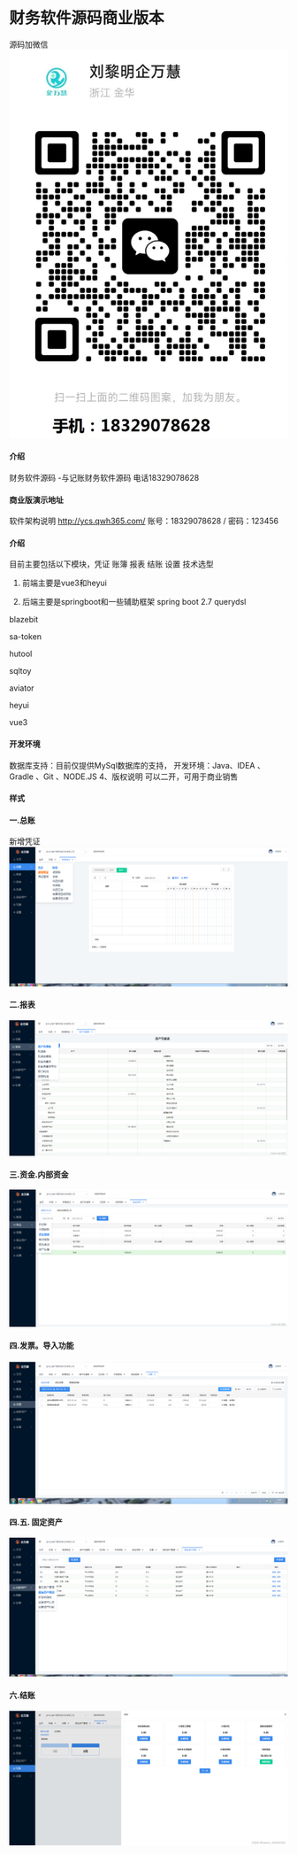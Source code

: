 # 财务软件源码商业版本
源码加微信
![输入图片说明](a61b3d9132653966e80d673f8904c0f.png)
#### 介绍
财务软件源码 -与记账财务软件源码 电话18329078628

#### 商业版演示地址
软件架构说明
http://ycs.qwh365.com/
账号：18329078628 / 密码：123456
#### 介绍
目前主要包括以下模块，凭证 账簿 报表 结账 设置
技术选型
1. 前端主要是vue3和heyui

2. 后端主要是springboot和一些辅助框架
spring boot 2.7
querydsl

blazebit

sa-token

hutool

sqltoy

aviator

heyui

vue3


#### 开发环境

数据库支持：目前仅提供MySql数据库的支持，
开发环境：Java、IDEA 、Gradle 、Git 、NODE.JS
4、版权说明
可以二开，可用于商业销售

#### 样式
#### 一.总账
新增凭证
![输入图片说明](38ddcf2d618fa7f89c75f70e57a4462.png)
#### 二.报表
![输入图片说明](915a120d9a3f748b06eb6da2d836f12.png)
#### 三.资金.内部资金
![输入图片说明](f940760e1d30e370e4c44596cc7bdcf.png)
#### 四.发票。导入功能
![输入图片说明](0a5d0db6329d497a84f72128cea4da9.png)
#### 四.五. 固定资产
![输入图片说明](ffbc9f6a2a7f76e7a8485417333354a.png)
#### 六.结账
![输入图片说明](fde67105bf643d187c1fcee0f0ad19b.png)